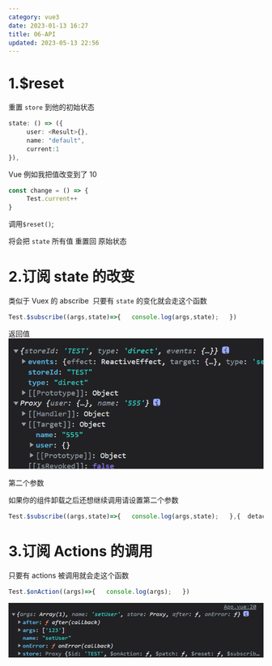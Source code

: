 ```yaml
---
category: vue3
date: 2023-01-13 16:27
title: 06-API
updated: 2023-05-13 22:56
---
```


# 1.$reset

重置 `store` 到他的初始状态

```ts
state: () => ({
     user: <Result>{},
     name: "default",
     current:1
}),
```

Vue 例如我把值改变到了 10

```ts
const change = () => {
     Test.current++
}
```

调用`$reset()`;

将会把 `state` 所有值 重置回 原始状态

# 2.订阅 state 的改变

类似于 Vuex 的 abscribe  只要有 `state` 的变化就会走这个函数

```typescript
Test.$subscribe((args,state)=>{   console.log(args,state);   })
```

返回值
![](./_images/image-2023-01-13_16-29-02-647-06-API.png)

第二个参数

如果你的组件卸载之后还想继续调用请设置第二个参数

```typescript
Test.$subscribe((args,state)=>{   console.log(args,state);   },{  detached:true})
```

# 3.订阅 Actions 的调用

只要有 actions 被调用就会走这个函数

```typescript
Test.$onAction((args)=>{   console.log(args);   })
```

![](./_images/image-2023-01-13_16-29-35-577-06-API.png)